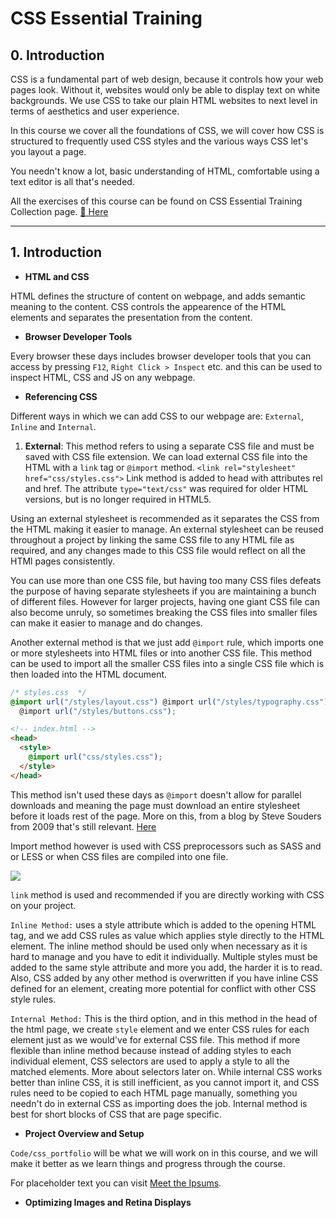 # CSS Essential Training

## 0. Introduction

CSS is a fundamental part of web design, because it controls how your web pages look. Without it, websites would only be able to display text on white backgrounds. We use CSS to take our plain HTML websites to next level in terms of aesthetics and user experience.

In this course we cover all the foundations of CSS, we will cover how CSS is structured to frequently used CSS styles and the various ways CSS let's you layout a page.

You needn't know a lot, basic understanding of HTML, comfortable using a text editor is all that's needed.

All the exercises of this course can be found on CSS Essential Training Collection page. [🔗 Here](https://codepen.io/collection/DQgmdM/?grid_type=list)

---

## 1. Introduction

- **HTML and CSS**

HTML defines the structure of content on webpage, and adds semantic meaning to the content. CSS controls the appearence of the HTML elements and separates the presentation from the content.

- **Browser Developer Tools**

Every browser these days includes browser developer tools that you can access by pressing `F12`, `Right Click > Inspect` etc. and this can be used to inspect HTML, CSS and JS on any webpage.

- **Referencing CSS**

Different ways in which we can add CSS to our webpage are: `External`, `Inline` and `Internal`.

1. **External**: This method refers to using a separate CSS file and must be saved with CSS file extension. We can load external CSS file into the HTML with a `link` tag or `@import` method. `<link rel="stylesheet" href="css/styles.css">` Link method is added to head with attributes rel and href. The attribute `type="text/css"` was required for older HTML versions, but is no longer required in HTML5.

Using an external stylesheet is recommended as it separates the CSS from the HTML making it easier to manage. An external stylesheet can be reused throughout a project by linking the same CSS file to any HTML file as required, and any changes made to this CSS file would reflect on all the HTMl pages consistently.

You can use more than one CSS file, but having too many CSS files defeats the purpose of having separate stylesheets if you are maintaining a bunch of different files. However for larger projects, having one giant CSS file can also become unruly, so sometimes breaking the CSS files into smaller files can make it easier to manage and do changes.

Another external method is that we just add `@import` rule, which imports one or more stylesheets into HTML files or into another CSS file. This method can be used to import all the smaller CSS files into a single CSS file which is then loaded into the HTML document.

```css
/* styles.css  */
@import url("/styles/layout.css") @import url("/styles/typography.css") /*  */
  @import url("/styles/buttons.css");
```

```html
<!-- index.html -->
<head>
  <style>
    @import url("css/styles.css");
  </style>
</head>
```

This method isn't used these days as `@import` doesn't allow for parallel downloads and meaning the page must download an entire stylesheet before it loads rest of the page. More on this, from a blog by Steve Souders from 2009 that's still relevant. [Here](https://www.stevesouders.com/blog/2009/04/09/dont-use-import/)

Import method however is used with CSS preprocessors such as SASS and or LESS or when CSS files are compiled into one file.

![](https://i.imgur.com/3ZeaZtv.png)

`link` method is used and recommended if you are directly working with CSS on your project.

`Inline Method:` uses a style attribute which is added to the opening HTML tag, and we add CSS rules as value which applies style directly to the HTML element. The inline method should be used only when necessary as it is hard to manage and you have to edit it individually. Multiple styles must be added to the same style attribute and more you add, the harder it is to read. Also, CSS added by any other method is overwritten if you have inline CSS defined for an element, creating more potential for conflict with other CSS style rules.

`Internal Method:` This is the third option, and in this method in the head of the html page, we create `style` element and we enter CSS rules for each element just as we would've for external CSS file. This method if more flexible than inline method because instead of adding styles to each individual element, CSS selectors are used to apply a style to all the matched elements. More about selectors later on. While internal CSS works better than inline CSS, it is still inefficient, as you cannot import it, and CSS rules need to be copied to each HTML page manually, something you needn't do in external CSS as importing does the job. Internal method is best for short blocks of CSS that are page specific.

- **Project Overview and Setup**

`Code/css_portfolio` will be what we will work on in this course, and we will make it better as we learn things and progress through the course.

For placeholder text you can visit [Meet the Ipsums](https://meettheipsums.com/).

- **Optimizing Images and Retina Displays**
